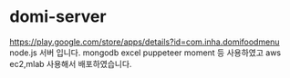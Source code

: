 # domi-server
https://play.google.com/store/apps/details?id=com.inha.domifoodmenu
node.js 서버 입니다. mongodb excel puppeteer moment 등 사용하였고 aws ec2,mlab 사용해서 배포하였습니다.
